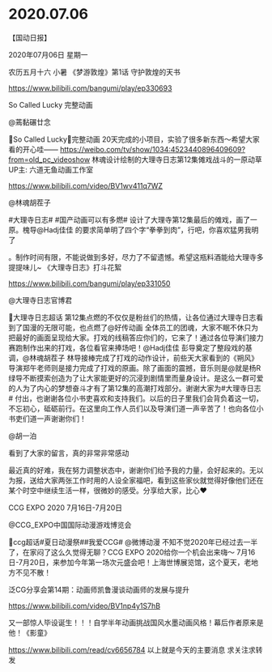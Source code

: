 # 2020.07.06

【国动日报】

2020年07月06日  星期一

农历五月十六  小暑
 《梦游敦煌》第1话 守护敦煌的天书

https://www.bilibili.com/bangumi/play/ep330693


So Called Lucky 完整动画

@蔫黏碾廿念                            

🌟So Called Lucky🌟完整动画
20天完成的小项目，实验了很多新东西～希望大家看的开心哇——
https://weibo.com/tv/show/1034:4523440896409609?from=old_pc_videoshow
林魂设计绘制的大理寺日志第12集傩戏战斗的一原动草 UP主: 六道无鱼动画工作室

https://www.bilibili.com/video/BV1wv411q7WZ

@林魂胡茬子                            

#大理寺日志#   #国产动画可以有多燃#  设计了大理寺第12集最后的傩戏，画了一原。槐导@Hadj佳佳 的要求简单明了四个字“拳拳到肉”，行吧，你喜欢猛男我明了

。制作时间有限，不能说做到多好，尽力了不留遗憾。希望这瓶料酒能给大理寺多提提味儿~
 《大理寺日志》打斗花絮

https://www.bilibili.com/bangumi/play/ep331050

@大理寺日志官博君                            

大理寺日志超话 第12集点燃的不仅仅是粉丝们的热情，让各位通过大理寺日志看到了国漫的无限可能，也点燃了@好传动画 全体员工的团魂，大家不眠不休只为把最好的画面呈现给大家。打戏的线稿答应你们的，它来了！通过各位导演们接力赛跑制作出来的打戏，各位看官来捧场吧！@Hadj佳佳 彭导奠定了整段戏的基调，@林魂胡茬子 林导接棒完成了打戏的动作设计，前些天大家看到的《朔风》导演郑午老师则是接力完成了打戏的原画。除了画面的震撼，音乐则是@就是杨R 绿导不断摸索创造为了让大家能更好的沉浸到剧情里而量身设计。是这么一群可爱的人为了内心的梦想奋斗才有了第12集的高潮打戏部分。谢谢大家为#大理寺日志# 付出，也谢谢各位小书吏喜欢和支持我们。以后的日子里我们会背负着这一切，不忘初心，砥砺前行。在这里向工作人员们以及导演们道一声辛苦了！也向各位小书吏们道一声谢谢你们！ 

@胡一泊                            

看到了大家的留言，真的非常非常感动

最近真的好难，我在努力调整状态中，谢谢你们给予我的力量，会好起来的。无以为报，送给大家两张工作时用的人设全家福吧，看到这些家伙就觉得好像他们还在某个时空中继续生活一样，很微妙的感受。分享给大家，比心❤



CCG EXPO 2020 7月16日-7月20日

@CCG_EXPO中国国际动漫游戏博览会

ccg超话#夏日动漫祭##我爱CCG# @微博动漫
不知不觉2020年已经过去一半了，在家闷了这么久觉得无聊？CCG EXPO 2020给你一个机会出来嗨～
7月16日-7月20日，来参加今年第一场次元盛会吧！上海世博展览馆，这个夏天，老地方不见不散！


泛CG分享会第14期：动画师凯鲁漫谈动画师的发展与提升

https://www.bilibili.com/video/BV1np4y1S7hB


又一部惊人毕设诞生！！！自学半年动画挑战国风水墨动画风格！幕后作者原来是他！《影童》

https://www.bilibili.com/read/cv6656784
以上就是今天的主要消息
求关注求转发



